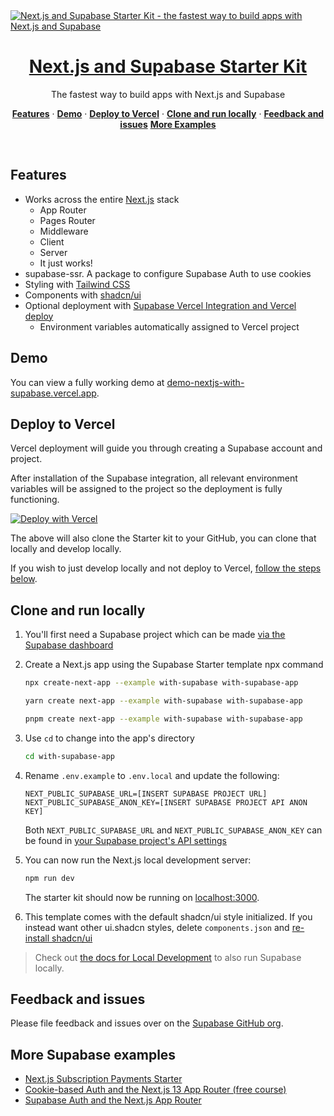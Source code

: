 <!-- // Databse has this tables. 

// posts Table:
// Columns:
// id (uuid, Primary Key): A unique identifier for each post.
// title (Text/String): The title of the post.
// Purpose: This table stores basic information about the posts themselves, such as their id and title. It will have other columns like the post content, author, etc. but they are not essential for now.

// post_tags Table:
// Columns:
// post_id (uuid, Foreign Key referencing posts.id): The id of a post that is associated with a specific tag.
// tag_id (uuid, Foreign Key referencing tags.id): The id of a tag that is associated with a specific post.
// Purpose: This table is a "join" or "linking" table. It creates a many-to-many relationship between posts and tags. A single post can have multiple tags, and a single tag can be applied to many posts.

// tags Table:
// Columns: 
// id (uuid, Primary Key): A unique identifier for each tag. 
// name (Text/String): The actual name of the tag.
// Purpose: This table stores a list of all the available tags in our system. These tags will be used to categorize posts.

// tag_relationships Table:
// Columns:
// parent_id (uuid, Foreign Key referencing tags.id): The id of a tag that acts as a parent or broader category.
// child_id (uuid, Foreign Key referencing tags.id): The id of a tag that is a child or more specific category related to the parent.
// Purpose: This table manages hierarchical relationships between tags.

//THE SAME BUT SHORTER
Tables & Columns
posts:
id (uuid, PK): Unique post identifier.
title (text): Post title.

tags:
id (uuid, PK): Unique tag identifier.
name (text): Tag name.

post_tags (Junction table for posts ↔ tags):
post_id (uuid, FK→posts.id): Associated post.
tag_id (uuid, FK→tags.id): Associated tag.

tag_relationships (Hierarchical tags):
parent_id (uuid, FK→tags.id): Parent/broad category tag.
child_id (uuid, FK→tags.id): Child/specific subtag.

Key Relationships:
Posts → Tags: Many-to-many via post_tags.
Tags → Tags: Hierarchical (parent/child) via tag_relationships. 

// Instructions on how to answer:
// If my reqest doesn't align with the information about the project then warn me about it and don't execute the request

// the whole project is written in next.js
// Information about the project:
// The projects name is Diamant.
// the project built with next.js deployed on vercel platform and uses supabase DB.
// The project utilizes Server Components with Form Actions to interact with DB.
// the project utilizes App router

// next follows file service.ts the file will contain simple interactions with Supabase DB. Now there only basic interactions with tables, which will become more complex as I give more instruction


// import { createClient } from '@/utils/supabase/server';

// export async function fetchAllPosts() {
//     const supabase = await createClient();
//     const { data: posts } = await supabase.from("posts").select();
//     return posts
// }
// export async function fetchAllTags() {
//     const supabase = await createClient();
//     const { data: tags } = await supabase.from("tags").select();
//     return tags
// }

// export async function fetchAllTagsRelationships() {
//     const supabase = await createClient();
//     const {data: tag_relationships} = await supabase.from("tag_relationships").select()
//     return tag_relationships
// }

// export async function fetchAllTagPostsRelationsips() {
//     const supabase = await createClient();
//     const {data: post_tag_relationship} = await supabase.from("post_tags").select()
//     return post_tag_relationship
// }

//suggest some basic functionality I can build on it just to test it

/////////////////////////////////////////////////////////////////////////////
///////////////////////////////////////////////////////////////////////////// -->

<a href="https://demo-nextjs-with-supabase.vercel.app/">
  <img alt="Next.js and Supabase Starter Kit - the fastest way to build apps with Next.js and Supabase" src="https://demo-nextjs-with-supabase.vercel.app/opengraph-image.png">
  <h1 align="center">Next.js and Supabase Starter Kit</h1>
</a>

<p align="center">
 The fastest way to build apps with Next.js and Supabase
</p>

<p align="center">
  <a href="#features"><strong>Features</strong></a> ·
  <a href="#demo"><strong>Demo</strong></a> ·
  <a href="#deploy-to-vercel"><strong>Deploy to Vercel</strong></a> ·
  <a href="#clone-and-run-locally"><strong>Clone and run locally</strong></a> ·
  <a href="#feedback-and-issues"><strong>Feedback and issues</strong></a>
  <a href="#more-supabase-examples"><strong>More Examples</strong></a>
</p>
<br/>

## Features

- Works across the entire [Next.js](https://nextjs.org) stack
  - App Router
  - Pages Router
  - Middleware
  - Client
  - Server
  - It just works!
- supabase-ssr. A package to configure Supabase Auth to use cookies
- Styling with [Tailwind CSS](https://tailwindcss.com)
- Components with [shadcn/ui](https://ui.shadcn.com/)
- Optional deployment with [Supabase Vercel Integration and Vercel deploy](#deploy-your-own)
  - Environment variables automatically assigned to Vercel project

## Demo

You can view a fully working demo at [demo-nextjs-with-supabase.vercel.app](https://demo-nextjs-with-supabase.vercel.app/).

## Deploy to Vercel

Vercel deployment will guide you through creating a Supabase account and project.

After installation of the Supabase integration, all relevant environment variables will be assigned to the project so the deployment is fully functioning.

[![Deploy with Vercel](https://vercel.com/button)](https://vercel.com/new/clone?repository-url=https%3A%2F%2Fgithub.com%2Fvercel%2Fnext.js%2Ftree%2Fcanary%2Fexamples%2Fwith-supabase&project-name=nextjs-with-supabase&repository-name=nextjs-with-supabase&demo-title=nextjs-with-supabase&demo-description=This+starter+configures+Supabase+Auth+to+use+cookies%2C+making+the+user%27s+session+available+throughout+the+entire+Next.js+app+-+Client+Components%2C+Server+Components%2C+Route+Handlers%2C+Server+Actions+and+Middleware.&demo-url=https%3A%2F%2Fdemo-nextjs-with-supabase.vercel.app%2F&external-id=https%3A%2F%2Fgithub.com%2Fvercel%2Fnext.js%2Ftree%2Fcanary%2Fexamples%2Fwith-supabase&demo-image=https%3A%2F%2Fdemo-nextjs-with-supabase.vercel.app%2Fopengraph-image.png)

The above will also clone the Starter kit to your GitHub, you can clone that locally and develop locally.

If you wish to just develop locally and not deploy to Vercel, [follow the steps below](#clone-and-run-locally).

## Clone and run locally

1. You'll first need a Supabase project which can be made [via the Supabase dashboard](https://database.new)

2. Create a Next.js app using the Supabase Starter template npx command

   ```bash
   npx create-next-app --example with-supabase with-supabase-app
   ```

   ```bash
   yarn create next-app --example with-supabase with-supabase-app
   ```

   ```bash
   pnpm create next-app --example with-supabase with-supabase-app
   ```

3. Use `cd` to change into the app's directory

   ```bash
   cd with-supabase-app
   ```

4. Rename `.env.example` to `.env.local` and update the following:

   ```
   NEXT_PUBLIC_SUPABASE_URL=[INSERT SUPABASE PROJECT URL]
   NEXT_PUBLIC_SUPABASE_ANON_KEY=[INSERT SUPABASE PROJECT API ANON KEY]
   ```

   Both `NEXT_PUBLIC_SUPABASE_URL` and `NEXT_PUBLIC_SUPABASE_ANON_KEY` can be found in [your Supabase project's API settings](https://app.supabase.com/project/_/settings/api)

5. You can now run the Next.js local development server:

   ```bash
   npm run dev
   ```

   The starter kit should now be running on [localhost:3000](http://localhost:3000/).

6. This template comes with the default shadcn/ui style initialized. If you instead want other ui.shadcn styles, delete `components.json` and [re-install shadcn/ui](https://ui.shadcn.com/docs/installation/next)

> Check out [the docs for Local Development](https://supabase.com/docs/guides/getting-started/local-development) to also run Supabase locally.

## Feedback and issues

Please file feedback and issues over on the [Supabase GitHub org](https://github.com/supabase/supabase/issues/new/choose).

## More Supabase examples

- [Next.js Subscription Payments Starter](https://github.com/vercel/nextjs-subscription-payments)
- [Cookie-based Auth and the Next.js 13 App Router (free course)](https://youtube.com/playlist?list=PL5S4mPUpp4OtMhpnp93EFSo42iQ40XjbF)
- [Supabase Auth and the Next.js App Router](https://github.com/supabase/supabase/tree/master/examples/auth/nextjs)
